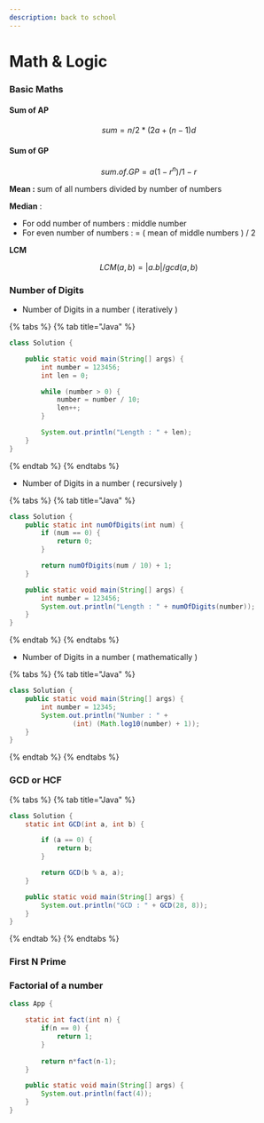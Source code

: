 ```yaml
---
description: back to school
---
```


# Math & Logic

### Basic Maths

#### Sum of AP

$$
sum = n/2*(2a+(n-1)d
$$

#### Sum of GP

$$
sum.of.GP = a(1-r^n)/1-r
$$

**Mean :** sum of all numbers divided by number of numbers

**Median** :

* For odd number of numbers : middle number&#x20;
* For even number of numbers : = ( mean of middle numbers ) / 2

**LCM**

$$
LCM (a,b) = |a.b|/gcd(a,b)
$$

### Number of Digits

* Number of Digits in a number ( iteratively )

{% tabs %}
{% tab title="Java" %}
```java
class Solution {

	public static void main(String[] args) {
		int number = 123456;
		int len = 0;

		while (number > 0) {
			number = number / 10;
			len++;
		}

		System.out.println("Length : " + len);
	}
}
```
{% endtab %}
{% endtabs %}

* Number of Digits in a number ( recursively )

{% tabs %}
{% tab title="Java" %}
```java
class Solution {
	public static int numOfDigits(int num) {
		if (num == 0) {
			return 0;
		}

		return numOfDigits(num / 10) + 1;
	}

	public static void main(String[] args) {
		int number = 123456;
		System.out.println("Length : " + numOfDigits(number));
	}
}
```
{% endtab %}
{% endtabs %}

* Number of Digits in a number ( mathematically )

{% tabs %}
{% tab title="Java" %}
```java
class Solution {
	public static void main(String[] args) {
		int number = 12345;
		System.out.println("Number : " +
				(int) (Math.log10(number) + 1));
	}
}
```
{% endtab %}
{% endtabs %}

### GCD or HCF

{% tabs %}
{% tab title="Java" %}
```java
class Solution {
	static int GCD(int a, int b) {

		if (a == 0) {
			return b;
		}

		return GCD(b % a, a);
	}

	public static void main(String[] args) {
		System.out.println("GCD : " + GCD(28, 8));
	}
}
```
{% endtab %}
{% endtabs %}

### First N Prime

### Factorial of a number

```java
class App {

    static int fact(int n) {
        if(n == 0) {
            return 1;
        }
        
        return n*fact(n-1);
    }

    public static void main(String[] args) {
        System.out.println(fact(4));
    }
}
```
